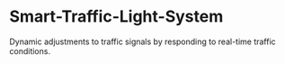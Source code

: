 # Smart-Traffic-Light-System
 Dynamic adjustments to traffic signals by responding to real-time traffic conditions.
